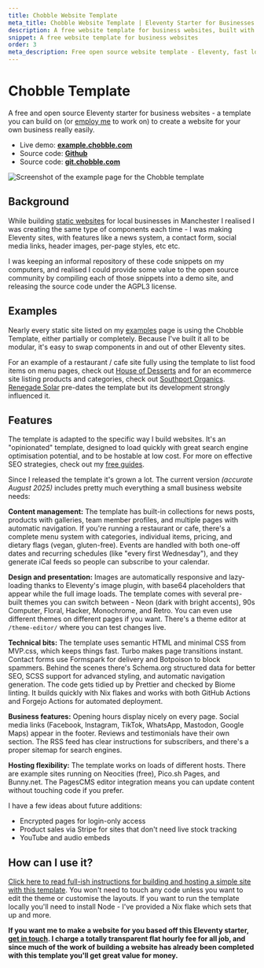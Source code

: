 ```yaml
---
title: Chobble Website Template
meta_title: Chobble Website Template | Eleventy Starter for Businesses | Prestwich, Manchester
description: A free website template for business websites, built with Eleventy, Nix, Formspring and more
snippet: A free website template for business websites
order: 3
meta_description: Free open source website template - Eleventy, fast loading, SEO ready - clone it yourself or hire me to build on it - Manchester web developer
---
```


# Chobble Template

A free and open source Eleventy starter for business websites - a template you can build on (or [employ me](/contact/) to work on) to create a website for your own business really easily.

- Live demo: **[example.chobble.com](https://example.chobble.com)**
- Source code: **[Github](https://github.com/chobble-mirror/chobble-template/)**
- Source code: **[git.chobble.com](https://git.chobble.com/chobble/chobble-template/)**

![Screenshot of the example page for the Chobble template](/assets/examples/template.png)

## Background

While building [static websites](/services/static-websites/) for local businesses in Manchester I realised I was creating the same type of components each time - I was making Eleventy sites, with features like a news system, a contact form, social media links, header images, per-page styles, etc etc.

I was keeping an informal repository of these code snippets on my computers, and realised I could provide some value to the open source community by compiling each of those snippets into a demo site, and releasing the source code under the AGPL3 license.

## Examples

Nearly every static site listed on my [examples](/examples/#content) page is using the Chobble Template, either partially or completely. Because I've built it all to be modular, it's easy to swap components in and out of other Eleventy sites.

For an example of a restaurant / cafe site fully using the template to list food items on menu pages, check out [House of Desserts](/examples/house-of-desserts/#content) and for an ecommerce site listing products and categories, check out [Southport Organics](/examples/southport-organics/#content). [Renegade Solar](/examples/renegade-solar/#content) pre-dates the template but its development strongly influenced it.

## Features

The template is adapted to the specific way I build websites. It's an "opinionated" template, designed to load quickly with great search engine optimisation potential, and to be hostable at low cost. For more on effective SEO strategies, check out my [free guides](/guides/).

Since I released the template it's grown a lot. The current version _(accurate August 2025)_ includes pretty much everything a small business website needs:

**Content management:** The template has built-in collections for news posts, products with galleries, team member profiles, and multiple pages with automatic navigation. If you're running a restaurant or cafe, there's a complete menu system with categories, individual items, pricing, and dietary flags (vegan, gluten-free). Events are handled with both one-off dates and recurring schedules (like "every first Wednesday"), and they generate iCal feeds so people can subscribe to your calendar.

**Design and presentation:** Images are automatically responsive and lazy-loading thanks to Eleventy's image plugin, with base64 placeholders that appear while the full image loads. The template comes with several pre-built themes you can switch between - Neon (dark with bright accents), 90s Computer, Floral, Hacker, Monochrome, and Retro. You can even use different themes on different pages if you want. There's a theme editor at `/theme-editor/` where you can test changes live.

**Technical bits:** The template uses semantic HTML and minimal CSS from MVP.css, which keeps things fast. Turbo makes page transitions instant. Contact forms use Formspark for delivery and Botpoison to block spammers. Behind the scenes there's Schema.org structured data for better SEO, SCSS support for advanced styling, and automatic navigation generation. The code gets tidied up by Prettier and checked by Biome linting. It builds quickly with Nix flakes and works with both GitHub Actions and Forgejo Actions for automated deployment.

**Business features:** Opening hours display nicely on every page. Social media links (Facebook, Instagram, TikTok, WhatsApp, Mastodon, Google Maps) appear in the footer. Reviews and testimonials have their own section. The RSS feed has clear instructions for subscribers, and there's a proper sitemap for search engines.

**Hosting flexibility:** The template works on loads of different hosts. There are example sites running on Neocities (free), Pico.sh Pages, and Bunny.net. The PagesCMS editor integration means you can update content without touching code if you prefer.

I have a few ideas about future additions:

- Encrypted pages for login-only access
- Product sales via Stripe for sites that don't need live stock tracking
- YouTube and audio embeds

## How can I use it?

[Click here to read full-ish instructions for building and hosting a simple site with this template](https://example.chobble.com/instructions/). You won't need to touch any code unless you want to edit the theme or customise the layouts. If you want to run the template locally you'll need to install Node - I've provided a Nix flake which sets that up and more.

**If you want me to make a website for you based off this Eleventy starter, [get in touch](/contact/). I charge a totally transparent flat hourly fee for all job, and since much of the work of building a website has already been completed with this template you'll get great value for money.**
